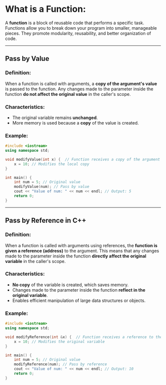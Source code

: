 # What is a Function:

A **function** is a block of reusable code that performs a specific task. Functions allow you to break down your program into smaller, manageable pieces. They promote modularity, reusability, and better organization of code.

---

## Pass by Value
### Definition:
When a function is called with arguments, a **copy of the argument's value** is passed to the function. Any changes made to the parameter inside the function **do not affect the original value** in the caller's scope.

### Characteristics:
- The original variable remains **unchanged**.
- More memory is used because a **copy** of the value is created.

### Example:
```cpp
#include <iostream>
using namespace std;

void modifyValue(int x) {  // Function receives a copy of the argument
    x = 10; // Modifies the local copy
}

int main() {
    int num = 5; // Original value
    modifyValue(num); // Pass by value
    cout << "Value of num: " << num << endl; // Output: 5
    return 0;
}
```

---

## Pass by Reference in C++

### Definition:
When a function is called with arguments using references, the **function is given a reference (address)** to the argument. This means that any changes made to the parameter inside the function **directly affect the original variable** in the caller's scope.


### Characteristics:
- **No copy** of the variable is created, which saves memory.
- Changes made to the parameter inside the function **reflect in the original variable**.
- Enables efficient manipulation of large data structures or objects.


### Example:
```cpp
#include <iostream>
using namespace std;

void modifyReference(int &x) {  // Function receives a reference to the argument
    x = 10; // Modifies the original variable
}

int main() {
    int num = 5; // Original value
    modifyReference(num); // Pass by reference
    cout << "Value of num: " << num << endl; // Output: 10
    return 0;
}
```
